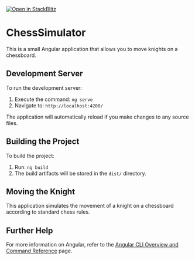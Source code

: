 [![Open in StackBlitz](https://developer.stackblitz.com/img/open_in_stackblitz.svg)](https://stackblitz.com/edit/angular-ivy-5bktkd?file=README.md)

# ChessSimulator

This is a small Angular application that allows you to move knights on a chessboard.

## Development Server

To run the development server:

1. Execute the command: `ng serve`
2. Navigate to: `http://localhost:4200/`

The application will automatically reload if you make changes to any source files.

## Building the Project

To build the project:

1. Run: `ng build`
2. The build artifacts will be stored in the `dist/` directory.

## Moving the Knight

This application simulates the movement of a knight on a chessboard according to standard chess rules.

## Further Help

For more information on Angular, refer to the [Angular CLI Overview and Command Reference](https://angular.io/cli) page.
